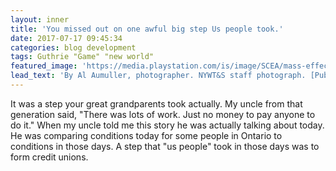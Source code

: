 ```yaml
---
layout: inner
title: 'You missed out on one awful big step Us people took.'
date: 2017-07-17 09:45:34
categories: blog development
tags: Guthrie "Game" "new world"
featured_image: 'https://media.playstation.com/is/image/SCEA/mass-effect-andromeda-art-01-ps4-us-21oct16?$MediaCarousel_Original$'
lead_text: 'By Al Aumuller, photographer. NYWT&S staff photograph. [Public domain], via Wikimedia Commons.'
---
```


It was a step your great grandparents took actually. My uncle from that generation said, "There was lots of work. Just no money to pay anyone to do it." When my uncle told me this story he was actually talking about today. He was comparing conditions today for some people in Ontario to conditions in those days. A step that "us people" took in those days was to form credit unions.
